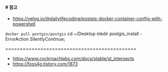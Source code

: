 #### # 참고
  - https://velog.io/@dailylifecoding/postgis-docker-container-config-with-powershell
  
```docker pull postgis/postgis```
cd ~/Desktop
mkdir postgis_install -ErrorAction SilentlyContinue; 


=============================================
- https://www.cockroachlabs.com/docs/stable/st_intersects
- https://foss4g.tistory.com/1873
  